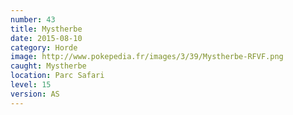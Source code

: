 ```yaml
---
number: 43
title: Mystherbe
date: 2015-08-10
category: Horde
image: http://www.pokepedia.fr/images/3/39/Mystherbe-RFVF.png
caught: Mystherbe
location: Parc Safari
level: 15
version: AS
---
```

